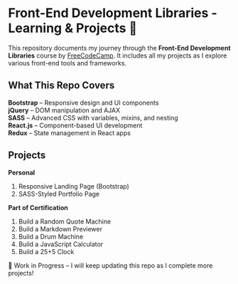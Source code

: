 # Front-End Development Libraries - Learning & Projects 🚀  

This repository documents my journey through the **Front-End Development Libraries** course by [FreeCodeCamp](https://www.freecodecamp.org/). 
It includes all my projects as I explore various front-end tools and frameworks.  

## **What This Repo Covers**  
**Bootstrap** – Responsive design and UI components  
**jQuery** – DOM manipulation and AJAX  
**SASS** – Advanced CSS with variables, mixins, and nesting  
**React.js** – Component-based UI development  
**Redux** – State management in React apps  

## **Projects**  
**Personal**
1. Responsive Landing Page (Bootstrap)
2. SASS-Styled Portfolio Page

**Part of Certification**
1. Build a Random Quote Machine
2. Build a Markdown Previewer
3. Build a Drum Machine
4. Build a JavaScript Calculator
5. Build a 25+5 Clock

🚀 Work in Progress – I will keep updating this repo as I complete more projects!
